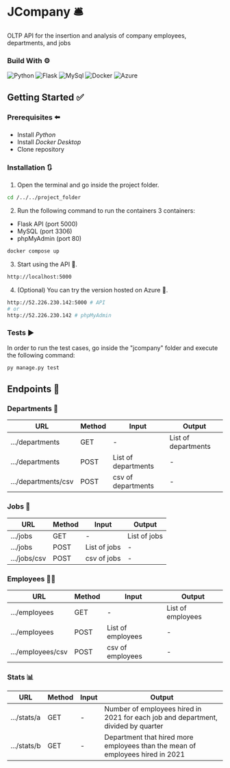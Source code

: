 # JCompany 🛎️

OLTP API for the insertion and analysis of company employees, departments, and jobs

### Build With ⚙️

![Python](https://img.shields.io/badge/Python-14354C?style=for-the-badge&logo=python&logoColor=white)
![Flask](https://img.shields.io/badge/Flask-000000?style=for-the-badge&logo=flask&logoColor=white)
![MySql](https://img.shields.io/badge/MySQL-005C84?style=for-the-badge&logo=mysql&logoColor=white)
![Docker](https://img.shields.io/badge/Docker-2CA5E0?style=for-the-badge&logo=docker&logoColor=white)
![Azure](https://img.shields.io/badge/microsoft%20azure-0089D6?style=for-the-badge&logo=microsoft-azure&logoColor=white)

## Getting Started ✅

### Prerequisites ⬅️

- Install *Python*
- Install *Docker Desktop*
- Clone repository

### Installation 🔃

1. Open the terminal and go inside the project folder.

```sh
cd /../../project_folder
```

2. Run the following command to run the containers 3 containers:

- Flask API (port 5000)
- MySQL (port 3306)
- phpMyAdmin (port 80)

```sh
docker compose up
```

3. Start using the API 🤗.

```sh
http://localhost:5000
```

4. (Optional) You can try the version hosted on Azure 🫡.

```sh
http://52.226.230.142:5000 # API
# or
http://52.226.230.142 # phpMyAdmin
```

### Tests ▶️

In order to run the test cases, go inside the "jcompany" folder and execute the following command:

```sh
py manage.py test
```

## Endpoints 📡

### Departments 🏢

| URL | Method | Input | Output |
|---|---|---|---|
| .../departments | GET | - | List of departments
| .../departments | POST | List of departments | - |
| .../departments/csv | POST | csv of departments | - |

### Jobs 🔨

| URL | Method | Input | Output |
|---|---|---|---|
| .../jobs | GET | - | List of jobs
| .../jobs | POST | List of jobs | - |
| .../jobs/csv | POST | csv of jobs | - |

### Employees 👷‍♂️

| URL | Method | Input | Output |
|---|---|---|---|
| .../employees | GET | - | List of employees
| .../employees | POST | List of employees | - |
| .../employees/csv | POST | csv of employees | - |

### Stats 📊

| URL | Method | Input | Output |
|---|---|---|---|
| .../stats/a | GET | - | Number of employees hired in 2021 for each job and department, divided by quarter |
| .../stats/b | GET | - | Department that hired more employees than the mean of employees hired in 2021 |
